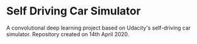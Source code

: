 # Self Driving Car Simulator
A convolutional deep learning project based on Udacity's self-driving car simulator.
Repository created on 14th April 2020.